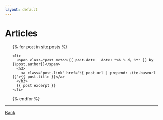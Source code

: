 ```yaml
---
layout: default
---
```


# [](#Articles)Articles

<ul class="post-list">
  {% for post in site.posts %}
  
    <li>
      <span class="post-meta">{{ post.date | date: "%b %-d, %Y" }} by {{post.author}}</span>
      <h3>
        <a class="post-link" href="{{ post.url | prepend: site.baseurl }}">{{ post.title }}</a>
      </h3>
      {{ post.excerpt }}
    </li>
  {% endfor %}
</ul>

* * *
<a href="javascript:history.back()">Back</a>